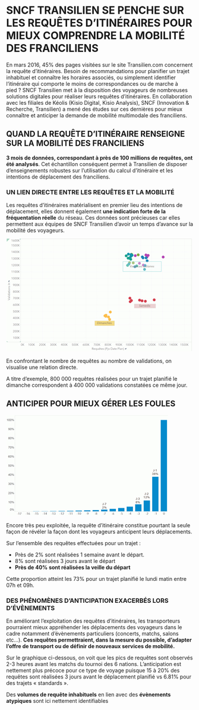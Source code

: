 # SNCF TRANSILIEN SE PENCHE SUR LES REQUÊTES D’ITINÉRAIRES POUR MIEUX COMPRENDRE LA MOBILITÉ DES FRANCILIENS

En mars 2016, 45% des pages visitées sur le site Transilien.com concernent la requête d’itinéraires. 
Besoin de recommandations pour planifier un trajet inhabituel et connaître les horaires associés, ou simplement identifier l’itinéraire qui comporte le moins de correspondances ou de marche à pied ? 
SNCF Transilien met à la disposition des voyageurs de nombreuses solutions digitales pour réaliser leurs requêtes d’itinéraires. En collaboration avec les filiales de Kéolis (Kisio Digital, Kisio Analysis), SNCF (Innovation & Recherche, Transilien) a mené des études sur ces dernières pour mieux connaître et anticiper la demande de mobilité multimodale des franciliens.


## QUAND LA REQUÊTE D’ITINÉRAIRE RENSEIGNE SUR LA MOBILITÉ DES FRANCILIENS

**3 mois de données, correspondant à près de 100 millions de requêtes, ont été analysés**. Cet échantillon conséquent permet à Transilien de disposer d’enseignements robustes sur l’utilisation du calcul d’itinéraire et les intentions de déplacement des franciliens.

### UN LIEN DIRECTE ENTRE LES REQUÊTES ET LA MOBILITÉ

Les requêtes d’itinéraires matérialisent en premier lieu des intentions de déplacement, elles donnent également **une indication forte de la fréquentation réelle** du réseau. Ces données sont précieuses car elles permettent aux équipes de SNCF Transilien d’avoir un temps d’avance sur la mobilité des voyageurs.

![](img1.jpg)

En confrontant le nombre de requêtes au nombre de validations, on visualise une relation directe. 

A titre d’exemple,  800 000 requêtes réalisées pour un  trajet planifié le dimanche correspondent à 400 000 validations constatées ce même jour.  

## ANTICIPER POUR MIEUX GÉRER LES FOULES

![](img2.jpg)

Encore très peu exploitée, la requête d’itinéraire constitue pourtant la seule façon de révéler la façon dont les voyageurs anticipent leurs déplacements.  

Sur l’ensemble des requêtes effectuées pour un trajet :
- Près de 2% sont réalisées 1 semaine avant le départ.
- 8% sont réalisées 3 jours avant le départ
- **Près de 40% sont réalisées la veille du départ**

Cette proportion atteint les 73% pour un trajet planifié le lundi matin entre 07h et 09h.

### DES PHÉNOMÈNES D’ANTICIPATION EXACERBÉS LORS D’ÉVÈNEMENTS

En améliorant l’exploitation des requêtes d’itinéraires, les transporteurs  pourraient mieux appréhender les déplacements des voyageurs dans le cadre notamment d’évènements particuliers (concerts, matchs, salons etc…). **Ces requêtes  permettraient, dans la mesure du possible, d’adapter l’offre de transport ou de définir de nouveaux services de mobilité.**

Sur le graphique ci-dessous, on voit que les pics de requêtes sont observés 2-3 heures avant les matchs du tournoi des 6 nations. L’anticipation est nettement plus précoce pour ce type de voyage puisque 15 à 20% des requêtes sont réalisées 3 jours avant le déplacement planifié vs 6.81% pour des trajets « standards ».

Des **volumes de requête inhabituels** en lien avec des **évènements atypiques** sont ici nettement identifiables



